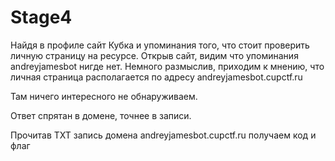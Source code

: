 # Stage4

Найдя в профиле сайт Кубка и упоминания того, что стоит проверить личную страницу
на ресурсе. Открыв сайт, видим что упоминания andreyjamesbot нигде нет.
Немного размыслив, приходим к мнению, что личная страница располагается по 
адресу andreyjamesbot.cupctf.ru

Там ничего интересного не обнаруживаем.

Ответ спрятан в домене, точнее в записи.

Прочитав TXT запись домена andreyjamesbot.cupctf.ru получаем код и флаг